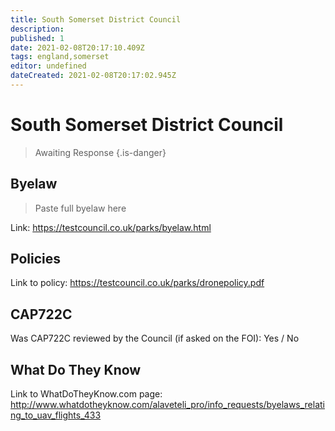 ```yaml
---
title: South Somerset District Council
description:
published: 1
date: 2021-02-08T20:17:10.409Z
tags: england,somerset
editor: undefined
dateCreated: 2021-02-08T20:17:02.945Z
---
```


# South Somerset District Council
>  Awaiting Response
> {.is-danger}

## Byelaw
> Paste full byelaw here

Link:
https://testcouncil.co.uk/parks/byelaw.html

## Policies
Link to policy:
https://testcouncil.co.uk/parks/dronepolicy.pdf

## CAP722C

Was CAP722C reviewed by the Council (if asked on the FOI): Yes / No

## What Do They Know

Link to WhatDoTheyKnow.com page:
http://www.whatdotheyknow.com/alaveteli_pro/info_requests/byelaws_relating_to_uav_flights_433

